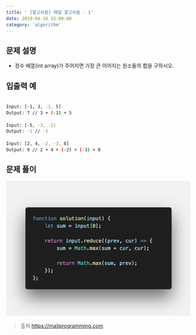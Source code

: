 ```yaml
---
title: ' [알고리즘] 매일 알고리즘 - 1'
date: 2019-04-16 15:00:00
category: 'algorithm'
---
```


문제 설명
-------

- 정수 배열(int array)가 주어지면 가장 큰 이어지는 원소들의 합을 구하시오.

입출력 예
-------
```sh

Input: [-1, 3, -1, 5]
Output: 7 // 3 + (-1) + 5

Input: [-5, -3, -1]
Output: -1 // -1

Input: [2, 4, -2, -3, 8]
Output: 9 // 2 + 4 + (-2) + (-3) + 8

```

문제 풀이
-------

![](../../../assets/everyday/everyday.1.solution.png)

> 출처  <a href="https://mailprogramming.com" target="_blank">https://mailprogramming.com</a>
